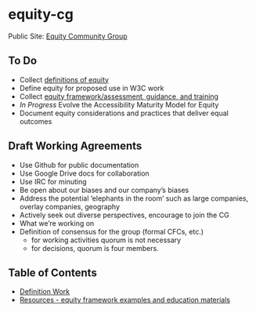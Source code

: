 # equity-cg

Public Site: [Equity Community Group](https://www.w3.org/community/equity/)

## To Do

- Collect [definitions of equity](https://github.com/w3c/equity-cg/tree/main/definition-work)
- Define equity for proposed use in W3C work
- Collect [equity framework/assessment, guidance, and training](https://github.com/w3c/equity-cg/tree/main/resources)
- *In Progress* Evolve the Accessibility Maturity Model for Equity
- Document equity considerations and practices that deliver equal outcomes

## Draft Working Agreements

- Use Github for public documentation
- Use Google Drive docs for collaboration
- Use IRC for minuting
- Be open about our biases and our company’s biases
- Address the potential ‘elephants in the room’ such as large companies, overlay companies, geography
- Actively seek out diverse perspectives, encourage to join the CG
- What we’re working on
- Definition of consensus for the group (formal CFCs, etc.)
  - for working activities quorum is not necessary
  - for decisions, quorum is four members.

## Table of Contents
- [Definition Work](https://github.com/w3c/equity-cg/tree/main/definition-work)
- [Resources - equity framework examples and education materials](https://github.com/w3c/equity-cg/tree/main/resources)

